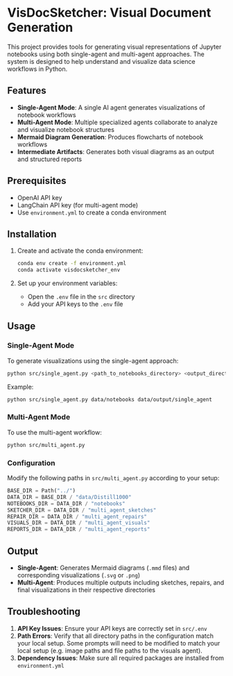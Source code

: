 # VisDocSketcher: Visual Document Generation

This project provides tools for generating visual representations of Jupyter notebooks using both single-agent and multi-agent approaches. The system is designed to help understand and visualize data science workflows in Python.

## Features

- **Single-Agent Mode**: A single AI agent generates visualizations of notebook workflows
- **Multi-Agent Mode**: Multiple specialized agents collaborate to analyze and visualize notebook structures
- **Mermaid Diagram Generation**: Produces flowcharts of notebook workflows
- **Intermediate Artifacts**: Generates both visual diagrams as an output and structured reports

## Prerequisites

- OpenAI API key
- LangChain API key (for multi-agent mode)
- Use `environment.yml` to create a conda environment

## Installation

1. Create and activate the conda environment:
   ```bash
   conda env create -f environment.yml
   conda activate visdocsketcher_env
   ```

2. Set up your environment variables:
   - Open the `.env` file in the `src` directory
   - Add your API keys to the `.env` file

## Usage

### Single-Agent Mode

To generate visualizations using the single-agent approach:

```bash
python src/single_agent.py <path_to_notebooks_directory> <output_directory>
```

Example:
```bash
python src/single_agent.py data/notebooks data/output/single_agent
```

### Multi-Agent Mode

To use the multi-agent workflow:

```bash
python src/multi_agent.py
```

### Configuration

Modify the following paths in `src/multi_agent.py` according to your setup:

```python
BASE_DIR = Path("../")
DATA_DIR = BASE_DIR / "data/Distill1000"
NOTEBOOKS_DIR = DATA_DIR / "notebooks"
SKETCHER_DIR = DATA_DIR / "multi_agent_sketches"
REPAIR_DIR = DATA_DIR / "multi_agent_repairs"
VISUALS_DIR = DATA_DIR / "multi_agent_visuals"
REPORTS_DIR = DATA_DIR / "multi_agent_reports"
```

## Output

- **Single-Agent**: Generates Mermaid diagrams (`.mmd` files) and corresponding visualizations (`.svg` or `.png`)
- **Multi-Agent**: Produces multiple outputs including sketches, repairs, and final visualizations in their respective directories

## Troubleshooting

1. **API Key Issues**: Ensure your API keys are correctly set in `src/.env`
2. **Path Errors**: Verify that all directory paths in the configuration match your local setup. Some prompts will need to be modified to match your local setup (e.g. image paths and file paths to the visuals agent).
3. **Dependency Issues**: Make sure all required packages are installed from `environment.yml`